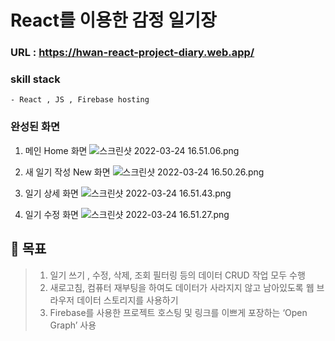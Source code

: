 # React를 이용한 감정 일기장

### URL : https://hwan-react-project-diary.web.app/ 

### skill stack
    - React , JS , Firebase hosting 

### 완성된 화면 

 1. 메인 Home 화면 
    ![스크린샷 2022-03-24 16.51.06.png](https://s3-us-west-2.amazonaws.com/secure.notion-static.com/243d8b1e-e042-4c92-8e8b-e65593f69760/스크린샷_2022-03-24_16.51.06.png)

 2. 새 일기 작성 New 화면 
![스크린샷 2022-03-24 16.50.26.png](https://s3-us-west-2.amazonaws.com/secure.notion-static.com/5f007436-29f4-41f3-b1dc-d1471c07a234/스크린샷_2022-03-24_16.50.26.png)

 3. 일기 상세 화면 
![스크린샷 2022-03-24 16.51.43.png](https://s3-us-west-2.amazonaws.com/secure.notion-static.com/789c9127-a458-4ebe-92b3-1a7fc4169384/스크린샷_2022-03-24_16.51.43.png)

 4. 일기 수정 화면
 ![스크린샷 2022-03-24 16.51.27.png](https://s3-us-west-2.amazonaws.com/secure.notion-static.com/d0854318-061e-43c8-83c1-b0302cb50593/스크린샷_2022-03-24_16.51.27.png)
 
 ## 🎯 목표
 > 1.  일기 쓰기 , 수정, 삭제, 조회 필터링 등의 데이터 CRUD 작업 모두 수행
 > 2.  새로고침, 컴퓨터 재부팅을 하여도 데이터가 사라지지 않고 남아있도록 웹 브라우저 데이터 스토리지를 사용하기
 > 3.  Firebase를 사용한 프로젝트 호스팅 및 링크를 이쁘게 포장하는 ‘Open Graph’ 사용
